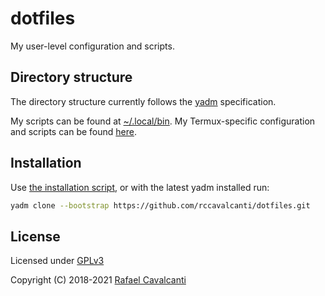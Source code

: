 # dotfiles

My user-level configuration and scripts.

## Directory structure

The directory structure currently follows the [yadm](https://yadm.io/) specification.

My scripts can be found at [~/.local/bin](https://github.com/rccavalcanti/dotfiles/tree/master/.local/bin). My Termux-specific configuration and scripts can be found [here](https://github.com/rccavalcanti/dotfiles/tree/master/.config/yadm/alt).

## Installation

Use [the installation script](../.config/yadm/install), or with the latest yadm installed run:

```sh
yadm clone --bootstrap https://github.com/rccavalcanti/dotfiles.git
```

## License

Licensed under [GPLv3](LICENSE)

Copyright (C) 2018-2021 [Rafael Cavalcanti](https://rafaelc.org/)
